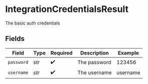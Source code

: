 # IntegrationCredentialsResult

The basic auth credentials


## Fields

| Field              | Type               | Required           | Description        | Example            |
| ------------------ | ------------------ | ------------------ | ------------------ | ------------------ |
| `password`         | *str*              | :heavy_check_mark: | The password       | 123456             |
| `username`         | *str*              | :heavy_check_mark: | The username       | username           |